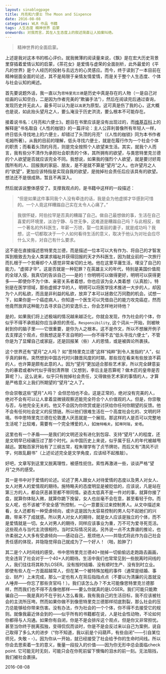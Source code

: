 ```yaml
---
layout: sinablogpage
title: 月亮和六便士 The Moon and Sixpence
date: 2016-08-08
categories: WLR 作品 书籍
tags: 人生态度 精神世界 启蒙
onewords: 对我而言，其在人生态度上的叙述简直让人拍案叫绝。
---
```

> 精神世界的全面启蒙。

上述是我对这本书的核心评价。就我微薄的阅读量来说，《飘》是在宏大历史背景里穿插着爱情认知的启蒙，《茶花女》是爱情与虚荣的全面剖析，此外最爱的《平凡的世界》是个人经历的投射与去远方的心灵感应。而今，终于读到了一本目前在精神层面全面的论述，其不是局限于亲情友情爱情，而是关于整个人生态度、个体与社会认知的阐述。

首先要说题外话，我一直以为`思特里克兰德`是历史中真是存在的人物（一是自己对绘画的认知空白，二是因为作者完美的“欺骗手法”），然后在阅读完后通过查询，发现历史并无此人，最多可以认为是以`高更`为原型。这可真是伤了我的心，这大概也是说，如此抬头望月之人，要么淹没于历史洪流，要么根本不可能存在。

接着说书名：《月亮和六便士》。题目在书里应该是没有出现过的，而[维基百科](https://zh.wikipedia.org/wiki/%E6%9C%88%E4%BA%AE%E5%92%8C%E5%85%AD%E4%BE%BF%E5%A3%AB)上的解释是"书名取自《人性的枷锁》的一篇评论：主人公菲利普像所有年轻人一样，终日低头寻找地上的六便士，却错过了头顶的月亮"（《人性的枷锁》同为本书作者毛姆所著）。从我的目前的理解，低头寻找六便士，就是在履行作为一个社会个体的职责；而看着头顶的月亮，则是完全按照个人欲望来生活。其实，就我个人而言，我有些分不清作为承担社会职责的个体，其所拥有的欲望，与类思特里克兰德的个人欲望是否就应该完全不同。我想说，如果我的强烈个人欲望，就是要讨好周围所有的人、回报我的家庭、朋友，是不是就不算是“望月”之人。也许望月之人的“欲望”，更加应该特指是实现自我的欲望，是抛掉社会责任后应该具有的欲望。想法还不是很成熟，暂且不再深入。

然后就该说整体感受了。支撑我观点的，是书籍中这样的一段描述：

> “但是如果这件事同我个人没有牵连的话，我是会为他虚掷才华感到可惜的。一个人竟这样糟蹋自己实在太令人心痛了。”

> 我很怀疑，阿伯拉罕是否真的糟蹋了自己。做自己最想做的事，生活在自己喜爱的环境里，淡泊宁静、与世无争，这难道是糟蹋自己吗？与此相反，做一个著名的外科医生，年薪一万镑，娶一位美丽的妻子，就是成功吗？我想，这一切都取决于一个人如何看待生活的意义，取决于他认为对社会应尽什么义务，对自己有什么要求。

这不是在直接描述思特里克兰德，而是描述一位本可以大有作为、将自己的才智发挥到极致去为全人类谋求福祉并获得回报的天才外科医生，因为就业前的一次旅行而扎根于一个贫瘠却个人感觉非常亲切的土地。他在这里平庸生活，埋没了自己的能力，“虚掷才华”。这是否就是一种犯罪？在英雄主义的年代，特别是美国价值观的全球入侵，我真切的告诉自己——是的！你明明可以做得更好，明明可以获得更多——即使你不为个体、亲密关系者着想，你也应该为全人类着想（认真脸）。特别是在医学领域，那些虚掷才华的人，明明可以将医学技术推进一大步的人，却因为个人的私欲，而且是非利益的私欲，放弃了本可以拯救亿万同胞的机会。试想一下，如果你是一个癌症病人，你知道一个医生可以凭借自己的能力攻克癌症，然而他竟然放弃这种能力去寻求自己的安逸乐土，你会怎样地对待他？

是的，如果我们将上述极端的情况越来越泛化，你就会发现，作为社会的个体，你似乎不得不承担起你应当承担的责任。`Responsibility`, 这个词从一开始，则被映射到你的脑子里——它很重要，是你为人之根本。这不是作文，所以不想展开例子去支撑这个观点，但我想这是不言自明的——你不得不去“低头寻找六便士”，不管你是为了显耀自己或家庭，还是回报某（些）人的恩情，或是被舆论所裹挟。

这个世界还有“望月”之人吗？ 如“思特里克兰德”这样“纯粹”到令人发指的“人”，似乎真的鲜有。突然想到中国古代时兴魏晋风度的时期，那些现在看来有些放浪不羁的人，也许算是颇有此意的人。因为“望月”更加适合那些艺术家，所以完全肆意妄为的暴君或者N代似乎得划清界限（又想到，李后主是否算呢？做木匠的皇帝是否算呢？）。这么说来，似乎只有抛掉社会责任，又得做些艺术家的事情的人，才算是严格意义上我们所期望的“望月”之人了。

你会崇敬这些“望月”人吗？ 会但恐怕也不会。这是正常的，绝对没有完美的人，绝对不会有可以让人拿着显微镜观察还能完全符合个人价值观的人。但是，你崇敬与否，与他完全无关的。他又不会因为你欣赏或是讨厌给你任何你期望的反馈。他不会有任何社会定义的反馈链。所以他们很难生活在一个高度社会化的、文明的环境。书中思特里克兰德在伦敦遭人厌恶就是一个展现。那这样的人是否可以完整地生活呢？比较难，需要有一个完全博爱的人，如`施特略夫`，如`蒂阿瑞`，`爱塔`。

这里也有一个矛盾——是我们的文明还没有进化到包容、支持“望月”人的程度，还是文明早已经碾压过了那个时代。从中国历史上来说，似乎属于狂人的年代被越甩越远。罢黜百家开始有了三纲五常，程朱理学有了贞节牌坊，而后又有“清风不识字，何故乱翻书”（上述论述完全是文学角度，应该经不起推敲）。

好吧，文章写到这里又脱离理性，被感性扼住。索性再激进一些，谈谈严格“望月”之外的感受。

其一是书中对于爱情的论述。论述了男人跟女人对待爱情的态度以及男人对女人、女人对男人的爱情观的期待。施特略夫的态度明显是被贬低的，应该说，凡是站在第三方的人，都会厌恶甚至都不带同情。姿态太低真不是一件对的事，就算你接了盘，就算你体贴入微，就算你跪下挽留，女人也丝毫不会在意，甚至看轻于你。而女人呢，也不该被“不安全感”所控制，一心一意要反过来控制男人。从文中描述来看，女人还都有一种受虐倾向，或许这是因为太容易控制的男人勾不起她们的兴趣，带来不了成就感。所以男人对女人的期待，就是女人应该是独立的个体，而不是爱情就是一切。女人对男人的期待，同样应该事业为重，万不可为爱寻死觅活。这些观点与当代主流很相符。当时实际情况另说。另外说一点不太靠谱的推论，也许柔弱之人大多有受虐倾向——感动自己，惹烦他人——并隐式将此作为自己社会责任感的体现，并隐隐觉得自己就成为了一个好人！（啪，脸肿了）

其二是个人时间线的感受。书中思特里克兰德40+抛掉一切偷偷远走跑路去画画，完全违背了社会对于一个40+人的期待。生活中我们也常常见到一些脱离时间线的人，我们往往将其称为LOSER。没有按时结婚、没有顺时生产、没有到时立业。即使有些人在一方面超越常人，但在某一个被特殊加粗的事件（通常是结婚、事业、财产）上未完成，那么一定也有人在背后指指点点（不要以为清廉的元首就没人唾弃——你忘了那些贪官吗！）。我们该怎么办？不太可能像思特里克兰德那样，然而我们也不得不去像他那样——要么你就真的是LOSER。我们可能只能欺骗自己——我是真的不在乎别人怎么看我，我有我自己的生活目标，我不应该被社会的主流所压垮。然而如果你做不到像思特里克兰德那样彻底割裂，那么社会的压力总能够给你带来伤害。没有办法，作为社会的一个个体，你不得不去接受它的规则。就像我最近体会到的——似乎所有的书籍都在说，人是社会性动物，不论如何你都得与人沟通。如果你有自闭，你是不是会排斥这个观点，但是你又非常担忧。甚至当你终于脱离孤独，变得侃侃而谈时，你是不是会反过来以自己为案例，说自己取得了多么大的进步（“你不知道，我以前是个闷葫芦，有些自闭”——引自某位师兄，失敬 - -）。因为你从一开始，就已经接受了社会给予你的生命时间线。所以你会去思索着一生的意义，衡量一段投入的价值——因为你无形中总会面临check point. 它可能无时无刻，可能只会在你死前留下懊悔的泪水的前一刻。无法阻挡，我们被社会裹挟。


2016-08-08